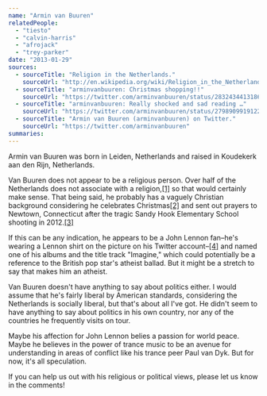 ```yaml
---
name: "Armin van Buuren"
relatedPeople:
  - "tiesto"
  - "calvin-harris"
  - "afrojack"
  - "trey-parker"
date: "2013-01-29"
sources:
  - sourceTitle: "Religion in the Netherlands."
    sourceUrl: "http://en.wikipedia.org/wiki/Religion_in_the_Netherlands"
  - sourceTitle: "arminvanbuuren: Christmas shopping!!"
    sourceUrl: "https://twitter.com/arminvanbuuren/status/283243441318682625"
  - sourceTitle: "arminvanbuuren: Really shocked and sad reading …"
    sourceUrl: "https://twitter.com/arminvanbuuren/status/279890991912214529"
  - sourceTitle: "Armin van Buuren (arminvanbuuren) on Twitter."
    sourceUrl: "https://twitter.com/arminvanbuuren"
summaries:
---
```


Armin van Buuren was born in Leiden, Netherlands and raised in Koudekerk aan den Rijn, Netherlands.

Van Buuren does not appear to be a religious person. Over half of the Netherlands does not associate with a religion,<a class="source-citation" href="#http%3A%2F%2Fen.wikipedia.org%2Fwiki%2FReligion_in_the_Netherlands" title="Religion in the Netherlands.">[1]</a> so that would certainly make sense. That being said, he probably has a vaguely Christian background considering he celebrates Christmas<a class="source-citation" href="#https%3A%2F%2Ftwitter.com%2Farminvanbuuren%2Fstatus%2F283243441318682625" title="arminvanbuuren: Christmas shopping!!">[2]</a> and sent out prayers to Newtown, Connecticut after the tragic Sandy Hook Elementary School shooting in 2012.<a class="source-citation" href="#https%3A%2F%2Ftwitter.com%2Farminvanbuuren%2Fstatus%2F279890991912214529" title="arminvanbuuren: Really shocked and sad reading …">[3]</a>

If this can be any indication, he appears to be a John Lennon fan–he's wearing a Lennon shirt on the picture on his Twitter account–<a class="source-citation" href="#https%3A%2F%2Ftwitter.com%2Farminvanbuuren" title="Armin van Buuren (arminvanbuuren) on Twitter.">[4]</a> and named one of his albums and the title track "Imagine," which could potentially be a reference to the British pop star's atheist ballad. But it might be a stretch to say that makes him an atheist.

Van Buuren doesn't have anything to say about politics either. I would assume that he's fairly liberal by American standards, considering the Netherlands is socially liberal, but that's about all I've got. He didn't seem to have anything to say about politics in his own country, nor any of the countries he frequently visits on tour.

Maybe his affection for John Lennon belies a passion for world peace. Maybe he believes in the power of trance music to be an avenue for understanding in areas of conflict like his trance peer Paul van Dyk. But for now, it's all speculation.

If you can help us out with his religious or political views, please let us know in the comments!